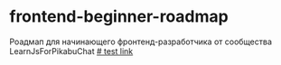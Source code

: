 # frontend-beginner-roadmap
Роадмап для начинающего фронтенд-разработчика от сообщества LearnJsForPikabuChat
[# test link ](html.md)
